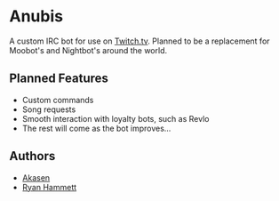 # Anubis 

A custom IRC bot for use on [Twitch.tv](https://www.twitch.tv/). Planned to be a replacement for Moobot's and Nightbot's around the world.

## Planned Features
 * Custom commands
 * Song requests
 * Smooth interaction with loyalty bots, such as Revlo
 * The rest will come as the bot improves...

## Authors
 * [Akasen](https://github.com/Akasen)
 * [Ryan Hammett](https://github.com/Larke12)
